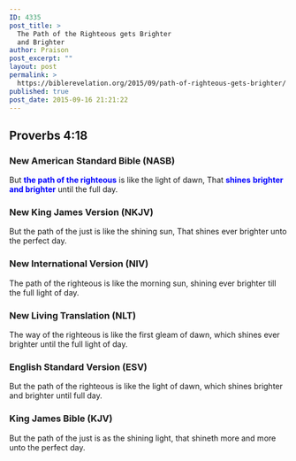 ```yaml
---
ID: 4335
post_title: >
  The Path of the Righteous gets Brighter
  and Brighter
author: Praison
post_excerpt: ""
layout: post
permalink: >
  https://biblerevelation.org/2015/09/path-of-righteous-gets-brighter/
published: true
post_date: 2015-09-16 21:21:22
---
```

<h2>Proverbs 4:18</h2>
<h3>New American Standard Bible (NASB)</h3>
But <span style="color: #0000ff;"><strong>the path of the righteous</strong></span> is like the light of dawn, That <span style="color: #0000ff;"><strong>shines</strong> <strong>brighter and brighter</strong></span> until the full day.
<h3>New King James Version (NKJV)</h3>
But the path of the just is like the shining sun,
That shines ever brighter unto the perfect day.
<h3>New International Version (NIV)</h3>
The path of the righteous is like the morning sun, shining ever brighter till the full light of day.
<h3>New Living Translation (NLT)</h3>
The way of the righteous is like the first gleam of dawn, which shines ever brighter until the full light of day.
<h3>English Standard Version (ESV)</h3>
But the path of the righteous is like the light of dawn, which shines brighter and brighter until full day.
<h3>King James Bible (KJV)</h3>
But the path of the just is as the shining light, that shineth more and more unto the perfect day.